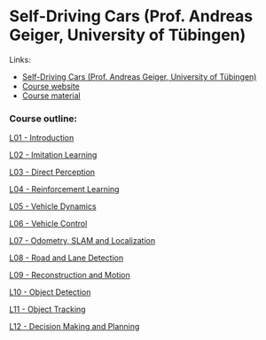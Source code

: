 # Self-Driving Cars (Prof. Andreas Geiger, University of Tübingen)

Links:

- [Self-Driving Cars (Prof. Andreas Geiger, University of Tübingen)](https://www.youtube.com/watch?v=_q4WUxgwDeg&list=PL05umP7R6ij321zzKXK6XCQXAaaYjQbzr)
- [Course website](https://uni-tuebingen.de/fakultaeten/mathematisch-naturwissenschaftliche-fakultaet/fachbereiche/informatik/lehrstuehle/autonomous-vision/lectures/self-driving-cars/)
- [Course material](https://drive.google.com/drive/folders/1ydLWVZ180F0WS1Ygs54OZ9M1aKHwk0yW)

### Course outline:

[L01 - Introduction](https://github.com/simply-pleb/SP-Self-Driving-Cars/blob/main/Notes/Self-Driving%20Cars%20(Prof.%20Andreas%20Geiger%2C%20University%20of%20T%C3%BCbingen)/L01-Introduction.md)

[L02 - Imitation Learning](https://github.com/simply-pleb/SP-Self-Driving-Cars/blob/main/Notes/Self-Driving%20Cars%20(Prof.%20Andreas%20Geiger%2C%20University%20of%20T%C3%BCbingen)/L02-Imitation-Learning.md) 

[L03 - Direct Perception](https://github.com/simply-pleb/SP-Self-Driving-Cars/blob/main/Notes/Self-Driving%20Cars%20(Prof.%20Andreas%20Geiger%2C%20University%20of%20T%C3%BCbingen)/L03-Direct-Perception.md)

[L04 - Reinforcement Learning](https://github.com/simply-pleb/SP-Self-Driving-Cars/blob/main/Notes/Self-Driving%20Cars%20(Prof.%20Andreas%20Geiger%2C%20University%20of%20T%C3%BCbingen)/L04-Reinforcement-Learning.md)

[L05 - Vehicle Dynamics](https://github.com/simply-pleb/SP-Self-Driving-Cars/blob/main/Notes/Self-Driving%20Cars%20(Prof.%20Andreas%20Geiger%2C%20University%20of%20T%C3%BCbingen)/L05-Vehicle-Dynamics.md)

[L06 - Vehicle Control](https://github.com/simply-pleb/SP-Self-Driving-Cars/blob/main/Notes/Self-Driving%20Cars%20(Prof.%20Andreas%20Geiger%2C%20University%20of%20T%C3%BCbingen)/L06-Vehicle-Control.md) 

[L07 - Odometry, SLAM and Localization](https://github.com/simply-pleb/SP-Self-Driving-Cars/blob/main/Notes/Self-Driving%20Cars%20(Prof.%20Andreas%20Geiger%2C%20University%20of%20T%C3%BCbingen)/L07-Odometry-SLAM-and-Localization.md)

[L08 - Road and Lane Detection](https://github.com/simply-pleb/SP-Self-Driving-Cars/blob/main/Notes/Self-Driving%20Cars%20(Prof.%20Andreas%20Geiger%2C%20University%20of%20T%C3%BCbingen)/L09-Reconstruction-and-Motion.md)

[L09 - Reconstruction and Motion](https://github.com/simply-pleb/SP-Self-Driving-Cars/blob/main/Notes/Self-Driving%20Cars%20(Prof.%20Andreas%20Geiger%2C%20University%20of%20T%C3%BCbingen)/L09-Reconstruction-and-Motion.md)

[L10 - Object Detection](https://github.com/simply-pleb/SP-Self-Driving-Cars/blob/main/Notes/Self-Driving%20Cars%20(Prof.%20Andreas%20Geiger%2C%20University%20of%20T%C3%BCbingen)/L10-Object-Detection.md)

[L11 - Object Tracking](https://github.com/simply-pleb/SP-Self-Driving-Cars/blob/main/Notes/Self-Driving%20Cars%20(Prof.%20Andreas%20Geiger%2C%20University%20of%20T%C3%BCbingen)/L11-Object-Tracking.md)

[L12 - Decision Making and Planning](https://github.com/simply-pleb/SP-Self-Driving-Cars/blob/main/Notes/Self-Driving%20Cars%20(Prof.%20Andreas%20Geiger%2C%20University%20of%20T%C3%BCbingen)/L12-Decision-Making-and-Planning.md)